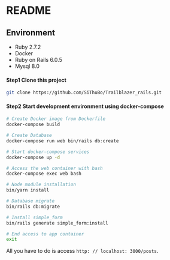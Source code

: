# README

## Environment

- Ruby 2.7.2
- Docker
- Ruby on Rails 6.0.5
- Mysql 8.0

#### Step1 Clone this project

```bash
git clone https://github.com/SiThuBo/Trailblazer_rails.git
```

#### Step2 Start development environment using docker-compose

```bash
# Create Docker image from Dockerfile
docker-compose build

# Create Database
docker-compose run web bin/rails db:create

# Start docker-compose services
docker-compose up -d

# Access the web container with bash
docker-compose exec web bash

# Node module installation
bin/yarn install

# Database migrate
bin/rails db:migrate

# Install simple_form
bin/rails generate simple_form:install

# End access to app container
exit

```
All you have to do is access `http: // localhost: 3000/posts`.
